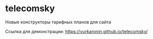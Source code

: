 # telecomsky
 Новые конструкторы тарифных планов для сайта
 
 Ссылка для демонстрации: https://yurkaronin.github.io/telecomsky/
